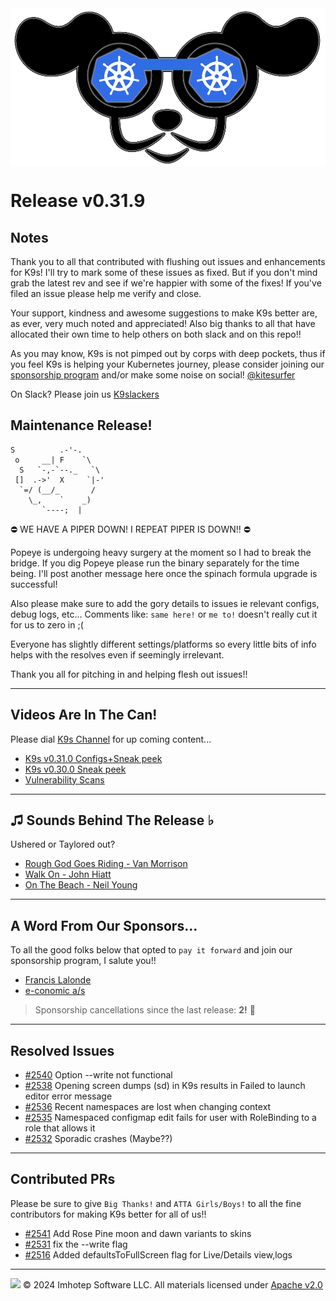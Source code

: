 <img src="https://raw.githubusercontent.com/derailed/k9s/master/assets/k9s.png" align="center" width="800" height="auto"/>

# Release v0.31.9

## Notes

Thank you to all that contributed with flushing out issues and enhancements for K9s!
I'll try to mark some of these issues as fixed. But if you don't mind grab the latest rev
and see if we're happier with some of the fixes!
If you've filed an issue please help me verify and close.

Your support, kindness and awesome suggestions to make K9s better are, as ever, very much noted and appreciated!
Also big thanks to all that have allocated their own time to help others on both slack and on this repo!!

As you may know, K9s is not pimped out by corps with deep pockets, thus if you feel K9s is helping your Kubernetes journey,
please consider joining our [sponsorship program](https://github.com/sponsors/derailed) and/or make some noise on social! [@kitesurfer](https://twitter.com/kitesurfer)

On Slack? Please join us [K9slackers](https://join.slack.com/t/k9sers/shared_invite/enQtOTA5MDEyNzI5MTU0LWQ1ZGI3MzliYzZhZWEyNzYxYzA3NjE0YTk1YmFmNzViZjIyNzhkZGI0MmJjYzhlNjdlMGJhYzE2ZGU1NjkyNTM)

## Maintenance Release!

```text
S          .-'-.
 o     __| F    `\
  S   `-,-`--._   `\
 []  .->'  X     `|-'
  `=/ (__/_       /
    \_,    `    _)
       `----;  |
```

⛔️ WE HAVE A PIPER DOWN! I REPEAT PIPER IS DOWN!! ⛔️

Popeye is undergoing heavy surgery at the moment so I had to break the bridge.
If you dig Popeye please run the binary separately for the time being.
I'll post another message here once the spinach formula upgrade is successful!

Also please make sure to add the gory details to issues ie relevant configs, debug logs, etc...
Comments like: `same here!` or `me to!` doesn't really cut it for us to zero in ;(

Everyone has slightly different settings/platforms so every little bits of info helps with the resolves even if seemingly irrelevant.

Thank you all for pitching in and helping flesh out issues!!

---

## Videos Are In The Can!

Please dial [K9s Channel](https://www.youtube.com/channel/UC897uwPygni4QIjkPCpgjmw) for up coming content...

* [K9s v0.31.0 Configs+Sneak peek](https://youtu.be/X3444KfjguE)
* [K9s v0.30.0 Sneak peek](https://youtu.be/mVBc1XneRJ4)
* [Vulnerability Scans](https://youtu.be/ULkl0MsaidU)

---

## ♫ Sounds Behind The Release ♭

Ushered or Taylored out?

* [Rough God Goes Riding - Van Morrison](https://www.youtube.com/watch?v=-kGrwRlJxcM)
* [Walk On - John Hiatt](https://www.youtube.com/watch?v=YVdMyeTQCkw)
* [On The Beach - Neil Young](https://www.youtube.com/watch?v=KBVde75e4sU)

---

## A Word From Our Sponsors...

To all the good folks below that opted to `pay it forward` and join our sponsorship program, I salute you!!

* [Francis Lalonde](https://github.com/f-lalonde)
* [e-conomic a/s](https://github.com/e-conomic)

> Sponsorship cancellations since the last release: **2!** 🥹

---

## Resolved Issues

* [#2540](https://github.com/derailed/k9s/issues/2540) Option --write not functional
* [#2538](https://github.com/derailed/k9s/issues/2538) Opening screen dumps (sd) in K9s results in Failed to launch editor error message
* [#2536](https://github.com/derailed/k9s/issues/2536) Recent namespaces are lost when changing context
* [#2535](https://github.com/derailed/k9s/issues/2535) Namespaced configmap edit fails for user with RoleBinding to a role that allows it
* [#2532](https://github.com/derailed/k9s/issues/2532) Sporadic crashes (Maybe??)

---

## Contributed PRs

Please be sure to give `Big Thanks!` and `ATTA Girls/Boys!` to all the fine contributors for making K9s better for all of us!!

* [#2541](https://github.com/derailed/k9s/pull/2541) Add Rose Pine moon and dawn variants to skins
* [#2531](https://github.com/derailed/k9s/pull/2531) fix the --write flag
* [#2516](https://github.com/derailed/k9s/pull/2516) Added defaultsToFullScreen flag for Live/Details view,logs

---

<img src="https://raw.githubusercontent.com/derailed/k9s/master/assets/imhotep_logo.png" width="32" height="auto"/> © 2024 Imhotep Software LLC. All materials licensed under [Apache v2.0](http://www.apache.org/licenses/LICENSE-2.0)
